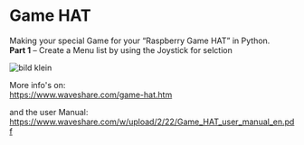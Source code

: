 <h1>Game HAT</h1>

Making your special Game for your “Raspberry Game HAT” in Python.<br>
<b>Part 1</b> – Create a Menu list by using the Joystick for selction

![bild klein](https://user-images.githubusercontent.com/36192933/56084516-2abf4800-5e34-11e9-8381-9dc8e44ee499.png)

More info's on:</br>
https://www.waveshare.com/game-hat.htm

and the user Manual:</br>
https://www.waveshare.com/w/upload/2/22/Game_HAT_user_manual_en.pdf
